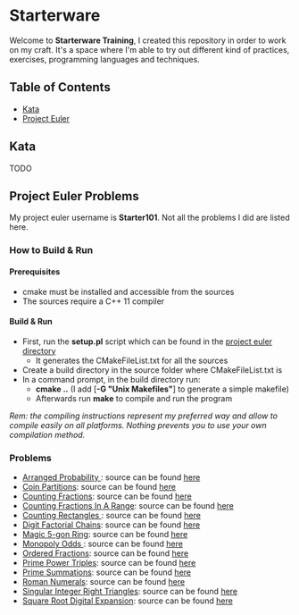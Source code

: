 # Starterware

Welcome to **Starterware Training**, I created this repository in order to work on my craft.
It's a space where I'm able to try out different kind of practices, exercises, programming languages and techniques.

## Table of Contents

* [Kata](#kata)
* [Project Euler](#project-euler-problems)

## Kata

TODO

## Project Euler Problems

My project euler username is **Starter101**. Not all the problems I did are listed here.

### How to Build & Run

#### Prerequisites

* cmake must be installed and accessible from the sources
* The sources require a C++ 11 compiler

#### Build & Run

* First, run the __setup.pl__ script which can be found in the [project euler directory](ProjectEuler)
	* It generates the CMakeFileList.txt for all the sources
* Create a build directory in the source folder where CMakeFileList.txt is
* In a command prompt, in the build directory run:
	* __cmake ..__ (I add [__-G "Unix Makefiles"__] to generate a simple makefile)
	* Afterwards run __make__ to compile and run the program
	
_Rem: the compiling instructions represent my preferred way and allow to compile easily on all platforms. Nothing prevents you to use your own compilation method._

### Problems

* [Arranged Probability ](https://projecteuler.net/problem=100): source can be found [here](ProjectEuler/sources/ArrangedProbability)
* [Coin Partitions](https://projecteuler.net/problem=78): source can be found [here](ProjectEuler/sources/CoinPartitions)
* [Counting Fractions](https://projecteuler.net/problem=72): source can be found [here](ProjectEuler/sources/CountingFractions)
* [Counting Fractions In A Range](https://projecteuler.net/problem=73): source can be found [here](ProjectEuler/sources/CountingFractionsInARange)
* [Counting Rectangles ](https://projecteuler.net/problem=85): source can be found [here](ProjectEuler/sources/CountingRectangles)
* [Digit Factorial Chains](https://projecteuler.net/problem=74): source can be found [here](ProjectEuler/sources/DigitFactorialChains)
* [Magic 5-gon Ring](https://projecteuler.net/problem=68): source can be found [here](ProjectEuler/sources/Magic5gonRing)
* [Monopoly Odds ](https://projecteuler.net/problem=84): source can be found [here](ProjectEuler/sources/MonopolyOdds)
* [Ordered Fractions](https://projecteuler.net/problem=71): source can be found [here](ProjectEuler/sources/OrderedFractions)
* [Prime Power Triples](https://projecteuler.net/problem=87): source can be found [here](ProjectEuler/sources/PrimePowerTriples)
* [Prime Summations](https://projecteuler.net/problem=77): source can be found [here](ProjectEuler/sources/PrimeSummations)
* [Roman Numerals](https://projecteuler.net/problem=89): source can be found [here](ProjectEuler/sources/RomanNumerals)
* [Singular Integer Right Triangles](https://projecteuler.net/problem=75): source can be found [here](ProjectEuler/sources/SingularIntegerRightTriangles)
* [Square Root Digital Expansion](https://projecteuler.net/problem=80): source can be found [here](ProjectEuler/sources/SquareRootDigitalExpansion)

